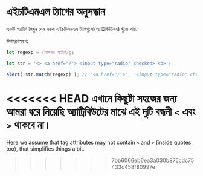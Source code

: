 # এইচটিএমএল ট্যাগের অনুসন্ধান

একটি প্যাটার্ন লিখুন যেন সকল এইচটিএমএল ট্যাগগুলো(অ্যাট্রিবিউটসহ) খুঁজে পায়.

উদাহরণস্বরূপ:

```js run
let regexp = /আপনার প্যাটার্ন/g;

let str = '<> <a href="/"> <input type="radio" checked> <b>';

alert( str.match(regexp) ); // '<a href="/">', '<input type="radio" checked>', '<b>'
```

<<<<<<< HEAD
এখানে কিছুটা সহজের জন্য আমরা ধরে নিয়েছি অ্যাট্রিবিউটের মাঝে এই দুটি বন্ধনী `<` এবং `>` থাকবে না।
=======
Here we assume that tag attributes may not contain `<` and `>` (inside quotes too), that simplifies things a bit.
>>>>>>> 7bb6066eb6ea3a030b875cdc75433c458f80997e
